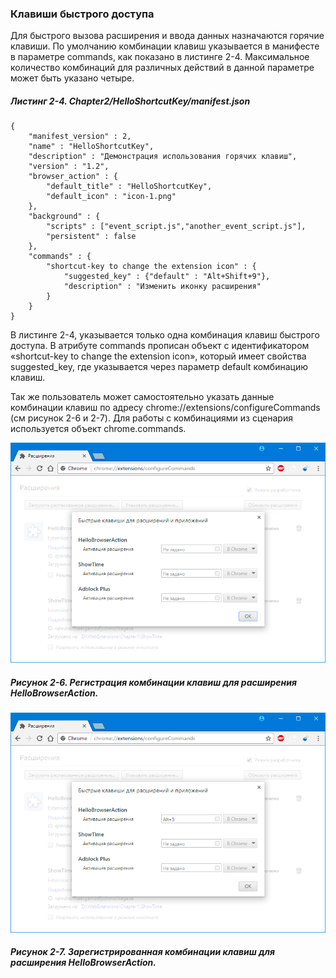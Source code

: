 ### Клавиши быстрого доступа

Для быстрого вызова расширения и ввода данных назначаются горячие клавиши. По умолчанию комбинации клавиш указывается в манифесте в параметре commands, как показано в листинге 2-4. Максимальное количество комбинаций для различных действий в данной параметре может быть указано четыре.

##### Листинг 2-4. _Chapter2/HelloShortcutKey/manifest.json_

```
{
    "manifest_version" : 2,
    "name" : "HelloShortcutKey",
    "description" : "Демонстрация использования горячих клавиш",
    "version" : "1.2",
    "browser_action" : {
        "default_title" : "HelloShortcutKey",
        "default_icon" : "icon-1.png"
    },
    "background" : {
        "scripts" : ["event_script.js","another_event_script.js"],
        "persistent" : false
    },
    "commands" : {
        "shortcut-key to change the extension icon" : {
            "suggested_key" : {"default" : "Alt+Shift+9"},
            "description" : "Изменить иконку расширения"
        }
    }
}
```

В листинге 2-4, указывается только одна комбинация клавиш быстрого доступа. В атрибуте commands прописан объект с идентификатором «shortcut-key to change the extension icon», который имеет свойства suggested\_key, где указывается через параметр default комбинацию клавиш.

Так же пользователь может самостоятельно указать данные комбинации клавиш по адресу chrome://extensions/configureCommands \(см рисунок 2-6 и 2-7\). Для работы с комбинациями из сценария используется объект chrome.commands.

![Рисунок 2-6. Регистрация комбинации клавиш для расширения HelloBrowserAction](/assets/figure-2-6.png)

##### Рисунок 2-6. _Регистрация комбинации клавиш для расширения HelloBrowserAction._



![Рисунок 2-7. Зарегистрированная комбинации клавиш для расширения HelloBrowserAction](/assets/figure-2-7.png)

##### Рисунок 2-7. _Зарегистрированная комбинации клавиш для расширения HelloBrowserAction._



